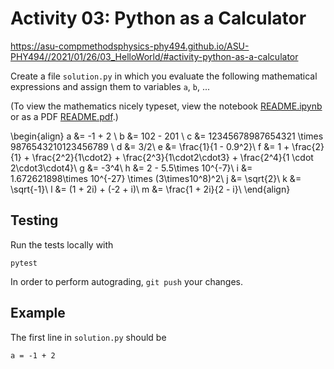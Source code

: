 # Activity 03: Python as a Calculator

https://asu-compmethodsphysics-phy494.github.io/ASU-PHY494//2021/01/26/03_HelloWorld/#activity-python-as-a-calculator

Create a file `solution.py` in which you evaluate the following mathematical expressions and assign them to variables `a`, `b`, ...

(To view the mathematics nicely typeset, view the notebook [README.ipynb](README.ipynb) or as a PDF [README.pdf](README.pdf).)

\begin{align}
a &= -1 + 2  \\
b &= 102 - 201  \\
c &= 12345678987654321 \times 9876543210123456789 \\
d &= 3/2\\
e &= \frac{1}{1 - 0.9^2}\\
f &= 1 + \frac{2}{1} + \frac{2^2}{1\cdot2} + \frac{2^3}{1\cdot2\cdot3} + \frac{2^4}{1 \cdot 2\cdot3\cdot4}\\
g &= -3^4\\
h &= 2 - 5.5\times 10^{-7}\\
i &= 1.672621898\times 10^{-27} \times (3\times10^8)^2\\
j &= \sqrt{2}\\
k &= \sqrt{-1}\\
l &= (1 + 2i) + (-2 + i)\\
m &= \frac{1 + 2i}{2 - i}\\
\end{align}


## Testing

Run the tests locally with

    pytest

In order to perform autograding, `git push` your changes.

## Example

The first line in `solution.py` should be

    a = -1 + 2

